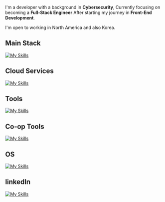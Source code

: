 
 I'm a developer with a background in **Cybersecurity**, 
 Currently focusing on becoming a **Full-Stack Engineer**
 After starting my journey in **Front-End Development**.

I'm open to working in North America and also  Korea.



##  Main Stack
[![My Skills](https://skillicons.dev/icons?i=react,nextjs,html,css,js,nodejs,express,mysql)]()
<!--
## Some experience with
[![My Skills](https://skillicons.dev/icons?i=haskell,sequelize)]() -->

<!--
##  Bundler & Compiler
[![My Skills](https://skillicons.dev/icons?i=vite,babel)]() -->

##  Cloud Services
[![My Skills](https://skillicons.dev/icons?i=aws,vercel)]()

##  Tools
[![My Skills](https://skillicons.dev/icons?i=docker,figma,postman,vim)]()

<!--
##  IDE
[![My Skills](https://skillicons.dev/icons?i=webstorm,vscode)]() -->

##  Co-op Tools
[![My Skills](https://skillicons.dev/icons?i=notion,git,github)]()

##  OS
[![My Skills](https://skillicons.dev/icons?i=windows,linux,kali,ubuntu)]()

## linkedIn
[![My Skills](https://skillicons.dev/icons?i=linkedin)](https://www.linkedin.com/in/jaden-choi-16a541227/) 



<!--
**JadenMeister/jadenMeister** is a ✨ _special_ ✨ repository because its `README.md` (this file) appears on your GitHub profile.

Here are some ideas to get you started:

- 🔭 I’m currently working on ...
- 🌱 I’m currently learning ...
- 👯 I’m looking to collaborate on ...
- 🤔 I’m looking for help with ...
- 💬 Ask me about ...
- 📫 How to reach me: ...
- 😄 Pronouns: ...
- ⚡ Fun fact: ...
-->
